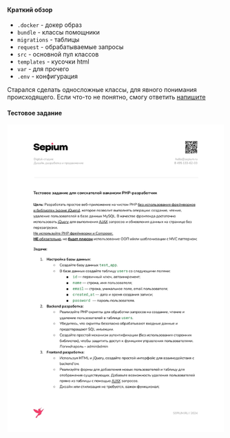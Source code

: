 #### Краткий обзор
+ `.docker` - докер образ
+ `bundle` - классы помощники
+ `migrations` - таблицы
+ `request` - обрабатываемые запросы
+ `src` - основной пул классов
+ `templates` - кусочки html
+ `var` - для прочего
+ `.env` - конфигурация

Старался сделать односложные классы, для явного понимания происходящего. Если что-то не понятно, смогу ответить
<a href="https://t.me/lavreek">напишите</a>

#### Тестовое задание
<img src="./exercise.jpg">
